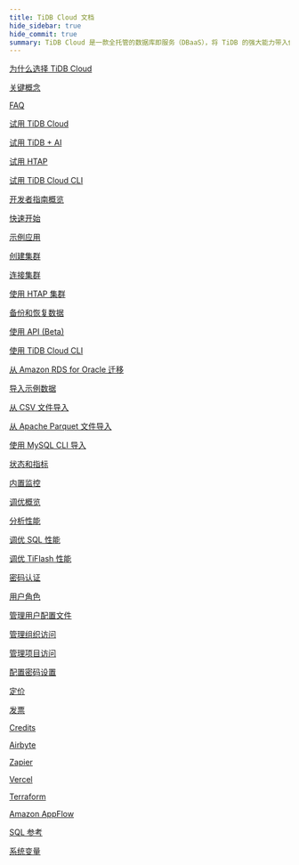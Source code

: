 ```yaml
---
title: TiDB Cloud 文档
hide_sidebar: true
hide_commit: true
summary: TiDB Cloud 是一款全托管的数据库即服务（DBaaS），将 TiDB 的强大能力带入你的云端。它提供丰富的指南、示例和参考资料，帮助你学习、试用、开发、运维、迁移、监控、调优、安全管理、计费、集成和查阅。
---
```


<LearningPathContainer platform="tidb-cloud" title="TiDB Cloud" subTitle="TiDB Cloud 是一款全托管的数据库即服务（DBaaS），将 TiDB 的所有强大特性无缝带入你的云端。在这里，你可以找到使用 TiDB Cloud 所需的各类指南、示例和参考资料，助你高效上手、开发与运维。">

<LearningPath label="学习" icon="cloud1">

[为什么选择 TiDB Cloud](https://docs.pingcap.com/tidbcloud/tidb-cloud-intro/?plan=starter)

[关键概念](https://docs.pingcap.com/tidbcloud/key-concepts/?plan=starter)

[FAQ](https://docs.pingcap.com/tidbcloud/tidb-cloud-faq/?plan=starter)

</LearningPath>

<LearningPath label="试用" icon="cloud5">

[试用 TiDB Cloud](https://docs.pingcap.com/tidbcloud/tidb-cloud-quickstart/?plan=starter)

[试用 TiDB + AI](https://docs.pingcap.com/tidbcloud/vector-search-get-started-using-python/?plan=starter)

[试用 HTAP](https://docs.pingcap.com/tidbcloud/tidb-cloud-htap-quickstart/?plan=starter)

[试用 TiDB Cloud CLI](https://docs.pingcap.com/tidbcloud/get-started-with-cli/?plan=starter)

</LearningPath>

<LearningPath label="开发" icon="doc8">

[开发者指南概览](https://docs.pingcap.com/tidbcloud/dev-guide-overview/?plan=starter)

[快速开始](https://docs.pingcap.com/tidbcloud/dev-guide-build-cluster-in-cloud/?plan=starter)

[示例应用](https://docs.pingcap.com/tidbcloud/dev-guide-sample-application-spring-boot/?plan=starter)

</LearningPath>

<LearningPath label="运维" icon="cloud7">

[创建集群](https://docs.pingcap.com/tidbcloud/create-tidb-cluster-serverless/?plan=starter)

[连接集群](https://docs.pingcap.com/tidbcloud/connect-to-tidb-cluster-serverless/?plan=starter)

[使用 HTAP 集群](https://docs.pingcap.com/tidbcloud/tiflash-overview/?plan=starter)

[备份和恢复数据](https://docs.pingcap.com/tidbcloud/backup-and-restore-serverless/?plan=starter)

[使用 API (Beta)](https://docs.pingcap.com/tidbcloud/api-overview/?plan=starter)

[使用 TiDB Cloud CLI](https://docs.pingcap.com/tidbcloud/get-started-with-cli/?plan=starter)

</LearningPath>

<LearningPath label="迁移" icon="cloud3">

[从 Amazon RDS for Oracle 迁移](https://docs.pingcap.com/tidbcloud/migrate-from-oracle-using-aws-dms/?plan=starter)

[导入示例数据](https://docs.pingcap.com/tidbcloud/import-sample-data-serverless/?plan=starter)

[从 CSV 文件导入](https://docs.pingcap.com/tidbcloud/import-csv-files-serverless/?plan=starter)

[从 Apache Parquet 文件导入](https://docs.pingcap.com/tidbcloud/import-parquet-files-serverless/?plan=starter)

[使用 MySQL CLI 导入](https://docs.pingcap.com/tidbcloud/import-with-mysql-cli-serverless/?plan=starter)

</LearningPath>

<LearningPath label="监控" icon="cloud6">

[状态和指标](https://docs.pingcap.com/tidbcloud/monitor-tidb-cluster/?plan=starter)

[内置监控](https://docs.pingcap.com/tidbcloud/built-in-monitoring/?plan=starter)

</LearningPath>

<LearningPath label="调优" icon="tidb-cloud-tune">

[调优概览](https://docs.pingcap.com/tidbcloud/tidb-cloud-tune-performance-overview/?plan=starter)

[分析性能](https://docs.pingcap.com/tidbcloud/tune-performance/?plan=starter)

[调优 SQL 性能](https://docs.pingcap.com/tidbcloud/tidb-cloud-sql-tuning-overview/?plan=starter)

[调优 TiFlash 性能](https://docs.pingcap.com/tidbcloud/tune-tiflash-performance/?plan=starter)

</LearningPath>

<LearningPath label="安全" icon="users">

[密码认证](https://docs.pingcap.com/tidbcloud/tidb-cloud-password-authentication/?plan=starter)

[用户角色](https://docs.pingcap.com/tidbcloud/manage-user-access#user-roles/?plan=starter)

[管理用户配置文件](https://docs.pingcap.com/tidbcloud/manage-user-access#manage-user-profiles/?plan=starter)

[管理组织访问](https://docs.pingcap.com/tidbcloud/manage-user-access#manage-organization-access/?plan=starter)

[管理项目访问](https://docs.pingcap.com/tidbcloud/manage-user-access#manage-project-access/?plan=starter)

[配置密码设置](https://docs.pingcap.com/tidbcloud/configure-serverless-firewall-rules-for-public-endpoints/?plan=starter)

</LearningPath>

<LearningPath label="计费" icon="cloud2">

[定价](https://docs.pingcap.com/tidbcloud/tidb-cloud-billing#pricing-for-starter/?plan=starter)

[发票](https://docs.pingcap.com/tidbcloud/tidb-cloud-billing#invoices/?plan=starter)

[Credits](https://docs.pingcap.com/tidbcloud/tidb-cloud-billing#credits/?plan=starter)

</LearningPath>

<LearningPath label="集成" icon="cloud4">

[Airbyte](https://docs.pingcap.com/tidbcloud/integrate-tidbcloud-with-airbyte/?plan=starter)

[Zapier](https://docs.pingcap.com/tidbcloud/integrate-tidbcloud-with-zapier/?plan=starter)

[Vercel](https://docs.pingcap.com/tidbcloud/integrate-tidbcloud-with-vercel/?plan=starter)

[Terraform](https://docs.pingcap.com/tidbcloud/terraform-tidbcloud-provider-overview/?plan=starter)

[Amazon AppFlow](https://docs.pingcap.com/tidbcloud/dev-guide-aws-appflow-integration/?plan=starter)

</LearningPath>

<LearningPath label="参考" icon="cloud-dev">

[SQL 参考](https://docs.pingcap.com/tidbcloud/basic-sql-operations/?plan=starter)

[系统变量](https://docs.pingcap.com/tidbcloud/system-variables/?plan=starter)

</LearningPath>

</LearningPathContainer>
